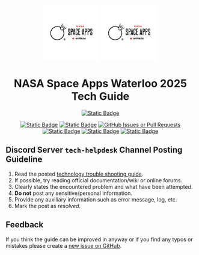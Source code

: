 <div align="center">
  <img
    src="figures/space_apps_waterloo.png#gh-light-mode-only"
    alt="Light Mode Logo"
    width="150"
  >
  <img
    src="figures/space_apps_waterloo.png#gh-dark-mode-only"
    alt="Dark Mode Logo"
    width="150"
  >
</div>

<h1 align="center">NASA Space Apps Waterloo 2025 Tech Guide</h1>

<div align="center">

  [![Static Badge](https://img.shields.io/badge/PDF-v1.1.0-e43700?style=for-the-badge)](https://github.com/Edwardtw92/nasa_space_apps_waterloo_tech_guide/blob/main/space_app_waterloo_tech_guide.pdf)

</div>

<div align="center">
  <!-- The style of social media button was inspired from NvChad's README.md at https://github.com/NvChad/NvChad/blob/v2.5/README.md?plain=1, and created using shield.io -->

  [![Static Badge](https://img.shields.io/badge/Local%20Event%20Page-blue?style=flat-square)](https://www.spaceappschallenge.org/2025/local-events/waterloo/)
  [![Static Badge](https://img.shields.io/badge/Instagram-pink?style=flat-square)](https://www.instagram.com/spaceapps.kw)
  [![GitHub Issues or Pull Requests](https://img.shields.io/github/issues/Edwardtw92/nasa_space_apps_waterloo_tech_guide?style=flat-square&label=Issues&color=90E59A)](https://github.com/Edwardtw92/nasa_space_apps_waterloo_tech_guide/issues)
  [![Static Badge](https://img.shields.io/badge/Discord-738adb?style=flat-square)](https://discord.com/invite/AJDQqeczJv)
  [![Static Badge](https://img.shields.io/badge/LinkedIn-0e76a8?style=flat-square)](https://www.linkedin.com/company/spaceapps-kw/)
  [![Static Badge](https://img.shields.io/badge/Linktree-acdc5c?style=flat-square)](https://linktr.ee/spaceappswaterloo)

</div>

## Discord Server `tech-helpdesk` Channel Posting Guideline

1) Read the posted [technology trouble shooting guide](https://github.com/Edwardtw92/nasa_space_apps_waterloo_tech_guide/blob/main/space_app_waterloo_tech_guide.pdf).
2) If possible, try reading official documentation/wiki or online forums.
3) Clearly states the encountered problem and what have been attempted.
4) **Do not** post any sensitive/personal information.
5) Provide any auxiliary information such as error message, log, etc.
6) Mark the post as *resolved*.

## Feedback

If you think the guide can be improved in anyway or if you find any typos or mistakes please create a [new issue on GitHub](https://github.com/Edwardtw92/nasa_space_apps_waterloo_tech_guide/issues).
